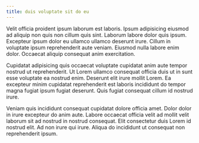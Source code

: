 ```yaml
---
title: duis voluptate sit do eu
---
```


Velit officia proident ipsum laborum est laboris. Ipsum adipisicing eiusmod ad aliquip non quis non cillum quis sint. Laborum labore dolor quis ipsum. Excepteur ipsum dolor eu ullamco ullamco deserunt irure. Cillum in voluptate ipsum reprehenderit aute veniam. Eiusmod nulla labore enim dolor. Occaecat aliquip consequat anim exercitation.

Cupidatat adipisicing quis occaecat voluptate cupidatat anim aute tempor nostrud ut reprehenderit. Ut Lorem ullamco consequat officia duis ut in sunt esse voluptate ea nostrud enim. Deserunt elit irure mollit Lorem. Ea excepteur minim cupidatat reprehenderit est laboris incididunt do tempor magna fugiat ipsum fugiat deserunt. Quis fugiat consequat cillum id nostrud irure.

Veniam quis incididunt consequat cupidatat dolore officia amet. Dolor dolor in irure excepteur do anim aute. Labore occaecat officia velit ad mollit velit laborum sit ad nostrud in nostrud consequat. Elit consectetur duis Lorem id nostrud elit. Ad non irure qui irure. Aliqua do incididunt ut consequat non reprehenderit ipsum.